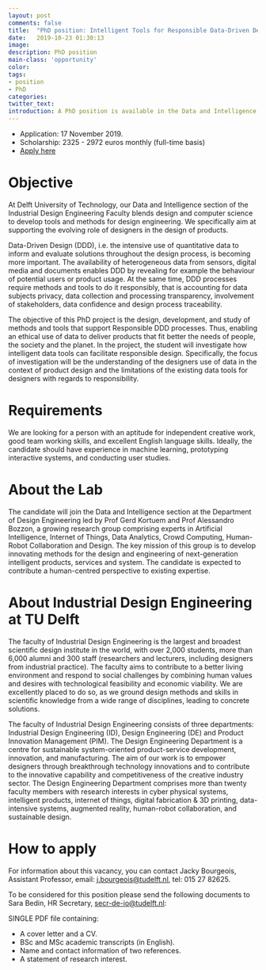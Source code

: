 ```yaml
---
layout: post
comments: false
title:  "PhD position: Intelligent Tools for Responsible Data-Driven Design"
date:   2019-10-23 01:30:13
image: 
description: PhD position
main-class: 'opportunity'
color:
tags:
- position
- PhD
categories:
twitter_text:
introduction: A PhD position is available in the Data and Intelligence section at the Delft Technical University (NL). The research topic is on "Intelligent Tools for Responsible Data-Driven Design" and the position combines research in the Internet of Thing, Machine Learning and Human-Computer Interaction.
---
```


* Application: 17 November 2019.
* Scholarship: 2325 - 2972 euros monthly (full-time basis)
* [Apply here](https://vacature.beta.tudelft.nl/vacaturesite/permalink/286493/?lang=en)

# Objective

At Delft University of Technology, our Data and Intelligence section of the Industrial Design Engineering Faculty blends design and computer science to develop tools and methods for design engineering. We specifically aim at supporting the evolving role of designers in the design of products.

Data-Driven Design (DDD), i.e. the intensive use of quantitative data to inform and evaluate solutions throughout the design process, is becoming more important. The availability of heterogeneous data from sensors, digital media and documents enables DDD by revealing for example the behaviour of potential users or product usage. At the same time, DDD processes require methods and tools to do it responsibly, that is accounting for data subjects privacy, data collection and processing transparency, involvement of stakeholders, data confidence and design process traceability.

The objective of this PhD project is the design, development, and study of methods and tools that support Responsible DDD processes. Thus, enabling an ethical use of data to deliver products that fit better the needs of people, the society and the planet. In the project, the student will investigate how intelligent data tools can facilitate responsible design. Specifically, the focus of investigation will be the understanding of the designers use of data in the context of product design and the limitations of the existing data tools for designers with regards to responsibility.


# Requirements

We are looking for a person with an aptitude for independent creative work, good team working skills, and excellent English language skills. Ideally, the candidate should have experience in machine learning, prototyping interactive systems, and conducting user studies.   

# About the Lab

The candidate will join the Data and Intelligence section at the Department of Design Engineering led by Prof Gerd Kortuem and Prof Alessandro Bozzon, a growing research group comprising experts in Artificial Intelligence, Internet of Things, Data Analytics, Crowd Computing, Human-Robot Collaboration and Design. The key mission of this group is to develop innovating methods for the design and engineering of next-generation intelligent products, services and system. The candidate is expected to contribute a human-centred perspective to existing expertise.

# About Industrial Design Engineering at TU Delft

The faculty of Industrial Design Engineering is the largest and broadest scientific design institute in the world, with over 2,000 students, more than 6,000 alumni and 300 staff (researchers and lecturers, including designers from industrial practice). The faculty aims to contribute to a better living environment and respond to social challenges by combining human values and desires with technological feasibility and economic viability. We are excellently placed to do so, as we ground design methods and skills in scientific knowledge from a wide range of disciplines, leading to concrete solutions.


The faculty of Industrial Design Engineering consists of three departments: Industrial Design Engineering (ID), Design Engineering (DE) and Product Innovation Management (PIM). The Design Engineering Department is a centre for sustainable system-oriented product-service development, innovation, and manufacturing. The aim of our work is to empower designers through breakthrough technology innovations and to contribute to the innovative capability and competitiveness of the creative industry sector. The Design Engineering Department comprises more than twenty faculty members with research interests in cyber physical systems, intelligent products, internet of things, digital fabrication & 3D printing, data-intensive systems, augmented reality, human-robot collaboration, and sustainable design.

# How to apply

For information about this vacancy, you can contact Jacky Bourgeois, Assistant Professor, email: j.bourgeois@tudelft.nl, tel: 015 27 82625.

To be considered for this position please send the following documents to Sara Bedin, HR Secretary, secr-de-io@tudelft.nl:

SINGLE PDF file containing:
* A cover letter and a CV.
* BSc and MSc academic transcripts (in English).
* Name and contact information of two references.
* A statement of research interest.

